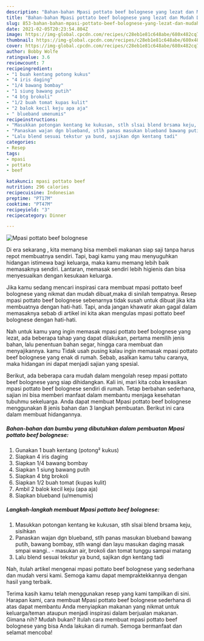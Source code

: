 ```yaml
---
description: "Bahan-bahan Mpasi pottato beef bolognese yang lezat dan Mudah Dibuat"
title: "Bahan-bahan Mpasi pottato beef bolognese yang lezat dan Mudah Dibuat"
slug: 853-bahan-bahan-mpasi-pottato-beef-bolognese-yang-lezat-dan-mudah-dibuat
date: 2021-02-05T20:23:54.804Z
image: https://img-global.cpcdn.com/recipes/c28eb1e81c648abe/680x482cq70/mpasi-pottato-beef-bolognese-foto-resep-utama.jpg
thumbnail: https://img-global.cpcdn.com/recipes/c28eb1e81c648abe/680x482cq70/mpasi-pottato-beef-bolognese-foto-resep-utama.jpg
cover: https://img-global.cpcdn.com/recipes/c28eb1e81c648abe/680x482cq70/mpasi-pottato-beef-bolognese-foto-resep-utama.jpg
author: Bobby Wolfe
ratingvalue: 3.6
reviewcount: 7
recipeingredient:
- "1 buah kentang potong kukus"
- "4 iris daging"
- "1/4 bawang bombay"
- "1 siung bawang putih"
- "4 btg brokoli"
- "1/2 buah tomat kupas kulit"
- "2 balok kecil keju apa aja"
- " blueband umenumis"
recipeinstructions:
- "Masukkan potongan kentang ke kukusan, stlh slsai blend brsama keju, sisihkan"
- "Panaskan wajan dgn blueband, stlh panas masukan blueband bawang putih, bawang bombay, stlh wangi dan layu masukan daging masak smpai wangi..  masukan air, brokoli dan tomat tunggu sampai matang"
- "Lalu blend sesuai tekstur ya bund, sajikan dgn kentang tadi"
categories:
- Resep
tags:
- mpasi
- pottato
- beef

katakunci: mpasi pottato beef 
nutrition: 296 calories
recipecuisine: Indonesian
preptime: "PT17M"
cooktime: "PT47M"
recipeyield: "3"
recipecategory: Dinner

---
```



![Mpasi pottato beef bolognese](https://img-global.cpcdn.com/recipes/c28eb1e81c648abe/680x482cq70/mpasi-pottato-beef-bolognese-foto-resep-utama.jpg)

Di era  sekarang , kita memang bisa membeli makanan siap saji tanpa harus repot membuatnya sendiri. Tapi, bagi kamu yang mau menyuguhkan hidangan istimewa bagi keluarga, maka kamu memang lebih baik memasaknya sendiri. Lantaran, memasak sendiri lebih higienis dan bisa menyesuaikan dengan kesukaan keluarga.

Jika kamu sedang mencari inspirasi cara membuat mpasi pottato beef bolognese yang nikmat dan mudah dibuat,maka di sinilah tempatnya. Resep mpasi pottato beef bolognese  sebenarnya tidak susah untuk dibuat jika kita membuatnya dengan hati-hati. Tapi, anda jangan khawatir akan gagal dalam memasaknya 
sebab di artikel ini kita akan mengulas mpasi pottato beef bolognese dengan hati-hati.  



Nah untuk kamu yang ingin memasak mpasi pottato beef bolognese yang lezat, ada beberapa tahap yang dapat dilakukan, pertama memilih jenis bahan, lalu penentuan bahan segar, hingga cara membuat dan menyajikannya. kamu Tidak usah pusing kalau ingin memasak mpasi pottato beef bolognese yang enak di rumah. Sebab, asalkan kamu  tahu caranya, maka hidangan ini dapat menjadi sajian yang spesial.

Berikut, ada beberapa cara mudah dalam mengolah resep mpasi pottato beef bolognese yang siap dihidangkan. Kali ini, mari kita coba kreasikan mpasi pottato beef bolognese sendiri di rumah. Tetap berbahan sederhana, sajian ini bisa memberi manfaat dalam membantu menjaga kesehatan tubuhmu sekeluarga. Anda dapat membuat Mpasi pottato beef bolognese menggunakan 8 jenis bahan dan 3 langkah pembuatan. Berikut ini cara dalam membuat hidangannya.

<!--inarticleads1-->

##### Bahan-bahan dan bumbu yang dibutuhkan dalam pembuatan Mpasi pottato beef bolognese:

1. Gunakan 1 buah kentang (potong² kukus)
1. Siapkan 4 iris daging
1. Siapkan 1/4 bawang bombay
1. Siapkan 1 siung bawang putih
1. Siapkan 4 btg brokoli
1. Siapkan 1/2 buah tomat (kupas kulit)
1. Ambil 2 balok kecil keju (apa aja)
1. Siapkan  blueband (u/menumis)




<!--inarticleads2-->

##### Langkah-langkah membuat Mpasi pottato beef bolognese:

1. Masukkan potongan kentang ke kukusan, stlh slsai blend brsama keju, sisihkan
1. Panaskan wajan dgn blueband, stlh panas masukan blueband bawang putih, bawang bombay, stlh wangi dan layu masukan daging masak smpai wangi..  - masukan air, brokoli dan tomat tunggu sampai matang
1. Lalu blend sesuai tekstur ya bund, sajikan dgn kentang tadi




Nah, itulah artikel mengenai  mpasi pottato beef bolognese  yang sederhana dan mudah versi kami. Semoga kamu dapat mempraktekkannya dengan hasil yang terbaik. 

Terima kasih kamu telah menggunakan resep yang kami tampilkan di sini. Harapan kami, cara membuat  Mpasi pottato beef bolognese sederhana di atas dapat membantu Anda menyiapkan makanan yang nikmat untuk keluarga/teman ataupun menjadi inspirasi dalam berjualan makanan. Gimana nih? Mudah bukan? Itulah cara membuat mpasi pottato beef bolognese yang bisa Anda lakukan di rumah. Semoga bermanfaat dan selamat mencoba!

